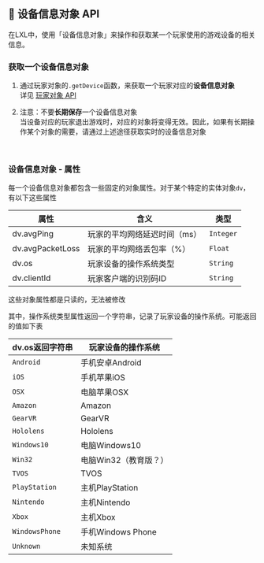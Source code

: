 ##  📱 设备信息对象 API

在LXL中，使用「设备信息对象」来操作和获取某一个玩家使用的游戏设备的相关信息。

### 获取一个设备信息对象

1. 通过玩家对象的`.getDevice`函数，来获取一个玩家对应的**设备信息对象**    
   详见 [玩家对象 API](zh_CN/Development/GameAPI/Player.md)      

   

2. 注意：不要**长期保存**一个设备信息对象  
   当设备对应的玩家退出游戏时，对应的对象将变得无效。因此，如果有长期操作某个对象的需要，请通过上述途径获取实时的设备信息对象

<br>


### 设备信息对象 - 属性

每一个设备信息对象都包含一些固定的对象属性。对于某个特定的实体对象`dv`，有以下这些属性

| 属性             | 含义                         | 类型      |
| ---------------- | ---------------------------- | --------- |
| dv.avgPing       | 玩家的平均网络延迟时间（ms） | `Integer` |
| dv.avgPacketLoss | 玩家的平均网络丢包率（%）    | `Float`   |
| dv.os            | 玩家设备的操作系统类型       | `String`  |
| dv.clientId      | 玩家客户端的识别码ID         | `String`  |

这些对象属性都是只读的，无法被修改 

其中，操作系统类型属性返回一个字符串，记录了玩家设备的操作系统。可能返回的值如下表

| dv.os返回字符串 | 玩家设备的操作系统    |
| --------------- | --------------------- |
| `Android`       | 手机安卓Android       |
| `iOS`           | 手机苹果iOS           |
| `OSX`           | 电脑苹果OSX           |
| `Amazon`        | Amazon                |
| `GearVR`        | GearVR                |
| `Hololens`      | Hololens              |
| `Windows10`     | 电脑Windows10         |
| `Win32`         | 电脑Win32（教育版？） |
| `TVOS`          | TVOS                  |
| `PlayStation`   | 主机PlayStation       |
| `Nintendo`      | 主机Nintendo          |
| `Xbox`          | 主机Xbox              |
| `WindowsPhone`  | 手机Windows Phone     |
| `Unknown`       | 未知系统              |

